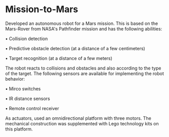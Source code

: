 # Mission-to-Mars
Developed an autonomous robot for a Mars mission. 
This is based on the Mars-Rover from NASA's Pathfinder mission and has the following abilities: 

• Collision detection 

• Predictive obstacle detection (at a distance of a few centimeters) 

• Target recognition (at a distance of a few meters) 

The robot reacts to collisions and obstacles and also according to the type of the target. The following sensors are available for implementing the robot behavior: 

• Mirco switches 

• IR distance sensors

• Remote control receiver 

As actuators, used an omnidirectional platform with three motors. 
The mechanical construction was supplemented with Lego technology kits on this platform.
